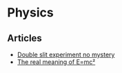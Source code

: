 # Physics

## Articles

- [Double slit experiment no mystery](https://billwadge.wordpress.com/2019/10/25/double-slit-experiment-no-mystery/)
- [The real meaning of E=mc²](https://www.youtube.com/watch?v=Xo232kyTsO0)
